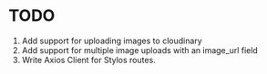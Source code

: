 # TODO


1. Add support for uploading images to cloudinary
2. Add support for multiple image uploads with an image_url field
3. Write Axios Client for Stylos routes.
